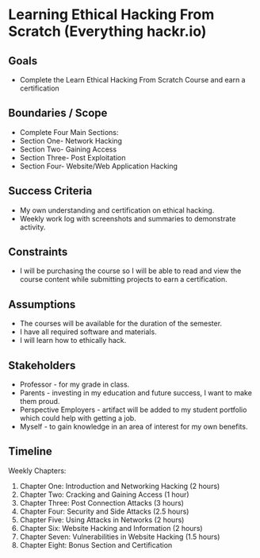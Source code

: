 # Learning Ethical Hacking From Scratch (Everything hackr.io)

## Goals </br> 

 - Complete the Learn Ethical Hacking From Scratch Course and earn a certification

## Boundaries / Scope </br>

 - Complete Four Main Sections:
  - Section One- Network Hacking
  - Section Two- Gaining Access
  - Section Three- Post Exploitation
  - Section Four- Website/Web Application Hacking

## Success Criteria </br>

 - My own understanding and certification on ethical hacking.
 - Weekly work log with screenshots and summaries to demonstrate activity.

## Constraints </br>

 - I will be purchasing the course so I will be able to read and view the course content while submitting projects to earn a certification. 

## Assumptions </br>

- The courses will be available for the duration of the semester.
- I have all required software and materials.
- I will learn how to ethically hack.

## Stakeholders </br>

 - Professor - for my grade in class.
 - Parents - investing in my education and future success, I want to make them proud.
 - Perspective Employers - artifact will be added to my student portfolio which could help with getting a job.
 - Myself - to gain knowledge in an area of interest for my own benefits.

## Timeline </br>

Weekly Chapters:

1. Chapter One: Introduction and Networking Hacking (2 hours) </br> 
2. Chapter Two: Cracking and Gaining Access (1 hour) </br> 
3. Chapter Three: Post Connection Attacks (3 hours) </br> 
4. Chapter Four: Security and Side Attacks (2.5 hours) </br>
5. Chapter Five: Using Attacks in Networks (2 hours)</br> 
6. Chapter Six: Website Hacking and Information (2 hours)</br> 
7. Chapter Seven: Vulnerabilities in Website Hacking (1.5 hours)</br> 
8. Chapter Eight: Bonus Section and Certification
